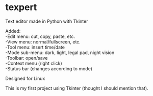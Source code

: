 # texpert  
Text editor made in Python with Tkinter  

 

Added:  
 -Edit menu: cut, copy, paste, etc.  
 -View menu: normal/fullscreen, etc.         
 -Tool menu: insert time/date  
 -Mode sub-menu: dark, light, legal pad, night vision    
 -Toolbar: open/save  
 -Context menu (right click)  
 -Status bar (changes according to mode)  
 
 
 
 
 
 
 Designed for Linux  
   
    
   
     
 
 This is my first project using Tkinter (thought I should mention that).
 
 


